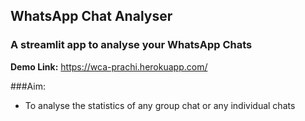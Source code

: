 ## WhatsApp Chat Analyser
### A streamlit app to analyse your WhatsApp Chats

__Demo Link:__ https://wca-prachi.herokuapp.com/

###Aim:
* To analyse the statistics of any group chat or any individual chats
